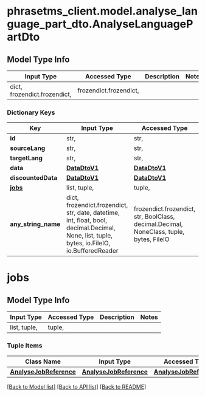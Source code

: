 # phrasetms_client.model.analyse_language_part_dto.AnalyseLanguagePartDto

## Model Type Info

| Input Type                   | Accessed Type          | Description | Notes |
| ---------------------------- | ---------------------- | ----------- | ----- |
| dict, frozendict.frozendict, | frozendict.frozendict, |             |

### Dictionary Keys

| Key                 | Input Type                                                                                                                                  | Accessed Type                                                                           | Description                                                        | Notes      |
| ------------------- | ------------------------------------------------------------------------------------------------------------------------------------------- | --------------------------------------------------------------------------------------- | ------------------------------------------------------------------ | ---------- |
| **id**              | str,                                                                                                                                        | str,                                                                                    |                                                                    | [optional] |
| **sourceLang**      | str,                                                                                                                                        | str,                                                                                    |                                                                    | [optional] |
| **targetLang**      | str,                                                                                                                                        | str,                                                                                    |                                                                    | [optional] |
| **data**            | [**DataDtoV1**](DataDtoV1.md)                                                                                                               | [**DataDtoV1**](DataDtoV1.md)                                                           |                                                                    | [optional] |
| **discountedData**  | [**DataDtoV1**](DataDtoV1.md)                                                                                                               | [**DataDtoV1**](DataDtoV1.md)                                                           |                                                                    | [optional] |
| **[jobs](#jobs)**   | list, tuple,                                                                                                                                | tuple,                                                                                  |                                                                    | [optional] |
| **any_string_name** | dict, frozendict.frozendict, str, date, datetime, int, float, bool, decimal.Decimal, None, list, tuple, bytes, io.FileIO, io.BufferedReader | frozendict.frozendict, str, BoolClass, decimal.Decimal, NoneClass, tuple, bytes, FileIO | any string name can be used but the value must be the correct type | [optional] |

# jobs

## Model Type Info

| Input Type   | Accessed Type | Description | Notes |
| ------------ | ------------- | ----------- | ----- |
| list, tuple, | tuple,        |             |

### Tuple Items

| Class Name                                        | Input Type                                        | Accessed Type                                     | Description | Notes |
| ------------------------------------------------- | ------------------------------------------------- | ------------------------------------------------- | ----------- | ----- |
| [**AnalyseJobReference**](AnalyseJobReference.md) | [**AnalyseJobReference**](AnalyseJobReference.md) | [**AnalyseJobReference**](AnalyseJobReference.md) |             |

[[Back to Model list]](../../README.md#documentation-for-models) [[Back to API list]](../../README.md#documentation-for-api-endpoints) [[Back to README]](../../README.md)
